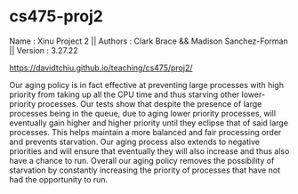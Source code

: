 # cs475-proj2

Name : Xinu Project 2 || Authors : Clark Brace && Madison Sanchez-Forman || Version : 3.27.22

https://davidtchiu.github.io/teaching/cs475/proj2/

Our aging policy is in fact effective at preventing large processes with high priority from taking up all the CPU time and thus starving other lower-priority processes. Our tests show that despite the presence of large processes being in the queue, due to aging lower priority processes, will eventually gain higher and higher priority until they eclipse that of said large processes. This helps maintain a more balanced and fair processing order and prevents starvation. Our aging process also extends to negative priorities and will ensure that eventually they will also increase and thus also have a chance to run. Overall our aging policy removes the possibility of starvation by constantly increasing the priority of processes that have not had the opportunity to run.
